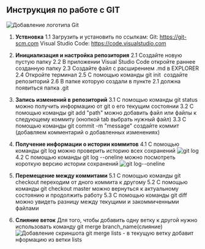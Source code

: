 ## Инструкция по работе с GIT 
![Добавление логотипа Git](logo.png)
1. **Уствновка**
    1.1 Загрузить и установить по ссылкам:
Git: https://git-scm.com
 Visual Studio Code: https://code.visualstudio.com
 
 2. **Инициализация и настройка репозитория**
 2.1 Создайте новую пустую папку
 2.2 В приложении Visual Studio Code откройте раннее созданную папку 
 2.3 Создайте файл с расширением .md в EXPLORER 
 2.4 Откройте терминал
 2.5 С помощью команды git init  создайте репозиторий 
 2.6 В папке которую создали в пункте 2.1 должна появиться папка .git 
 3. **Запись изменений в репозиторий**
 3.1 С помощью команды git status можно получить информацию от git о его текущим состоянии 
 3.2 С помощью команды git add "path" можно добавить файл или файлы к следующему коммиту (кнопкой tab выбрать нужный файл)
 3.3 С помощью команды git commit -m "message" создайте коммит (добавляем комментарий о добавленных изменениях)
4. **Получение информации о истории коммитов** 
4.1 С помощью команды git log можно проверить историю всех сохранений
![git log](gitlog.png)
4.2 С помощью команды git log --oneline можно посмотреть короткую версию истории сохранений
![git log--oneline](gitlogoneline.png)
5. **Перемещение между коммитами**
5.1 C помощью команды git checkout переходим от дного коммита к другому
5.2 С помощью команды git checkout master можно вернуться к актуальному состоянию и продолжить работу
5.3 С помощью команды git diff можно увидеть разницу между текущими и закоммиченными файлами


























9. **Слияние веток**
Для того, чтобы добавить одну ветку к другой нужно использовать команду git merge branch_name(слияние)
![Добавление скриншота](merge.png)
git merge lists - в текущую ветку добавит нформацию из ветки lists